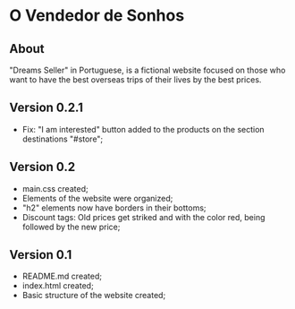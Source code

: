 # O Vendedor de Sonhos

## About
"Dreams Seller" in Portuguese, is a fictional website focused on those who want to have the best overseas trips of their lives by the best prices.

## Version 0.2.1
- Fix: "I am interested" button added to the products on the section destinations "#store";

## Version 0.2
- main.css created;
- Elements of the website were organized;
- "h2" elements now have borders in their bottoms;
- Discount tags: Old prices get striked and with the color red, being followed by the new price; 

## Version 0.1
- README.md created;
- index.html created;
- Basic structure of the website created;
